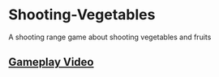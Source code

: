 # Shooting-Vegetables
A shooting range game about shooting vegetables and fruits

## [Gameplay Video](https://www.youtube.com/watch?v=SFdv4PqSsNw)
